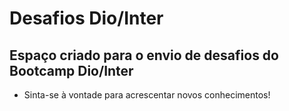 # Desafios Dio/Inter

## Espaço criado para o envio de desafios do Bootcamp Dio/Inter

* Sinta-se à vontade para acrescentar novos conhecimentos!

